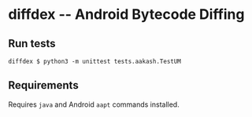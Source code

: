 # diffdex -- Android Bytecode Diffing

## Run tests

```
diffdex $ python3 -m unittest tests.aakash.TestUM
```

## Requirements

Requires `java` and Android `aapt` commands installed.